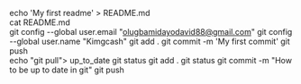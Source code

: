echo 'My first readme' > README.md  
cat README.md  
git config --global user.email "olugbamidayodavid88@gmail.com"
git config --global user.name "Kimgcash"
git add .
git commit -m 'My first commit'
git push       
echo "git pull"> up_to_date
git status
git add . 
git status 
git commit -m "How to be up to date in git"
git push
